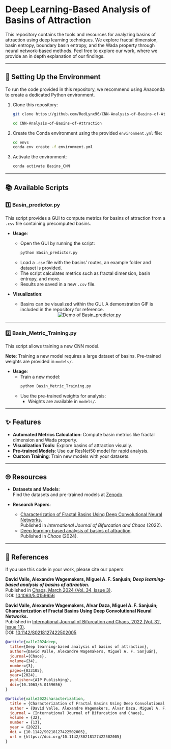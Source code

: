 
# Deep Learning-Based Analysis of Basins of Attraction

This repository contains the tools and resources for analyzing basins of attraction using deep learning techniques. We explore fractal dimension, basin entropy, boundary basin entropy, and the Wada property through neural network-based methods. Feel free to explore our work, where we provide an in depth explanation of our findings.

---

## 🔧 Setting Up the Environment

To run the code provided in this repository, we recommend using Anaconda to create a dedicated Python environment.

1. Clone this repository:
   ```bash
   git clone https://github.com/RedLynx96/CNN-Analysis-of-Basins-of-Attraction.git

   cd CNN-Analysis-of-Basins-of-Attraction
   ```

2. Create the Conda environment using the provided `environment.yml` file:
   ```bash
   cd envs
   conda env create -f environment.yml
   ```

3. Activate the environment:
   ```bash
   conda activate Basins_CNN
   ```
---

## 📚 Available Scripts

### 1️⃣ **Basin_predictor.py**
This script provides a GUI to compute metrics for basins of attraction from a `.csv` file containing precomputed basins.

- **Usage**:  
  - Open the GUI by running the script:
    ```bash
    python Basin_predictor.py
    ```
  - Load a `.csv` file with the basins' routes, an example folder and dataset is provided.  
  - The script calculates metrics such as fractal dimension, basin entropy, and more.  
  - Results are saved in a new `.csv` file.

- **Visualization**:  
  - Basins can be visualized within the GUI. A demonstration GIF is included in the repository for reference.

  <div align="center">
    <img src="media/Example.gif" alt="Demo of Basin_predictor.py">
  </div>
---

### 2️⃣ **Basin_Metric_Training.py**
This script allows training a new CNN model.  

**Note**: Training a new model requires a large dataset of basins. Pre-trained weights are provided in `models/`.

- **Usage**:  
  - Train a new model:
    ```bash
    python Basin_Metric_Training.py
    ```
  - Use the pre-trained weights for analysis:
    - Weights are available in `models/`.

---

## ✨ Features

- **Automated Metrics Calculation**: Compute basin metrics like fractal dimension and Wada property.  
- **Visualization Tools**: Explore basins of attraction visually.  
- **Pre-trained Models**: Use our ResNet50 model for rapid analysis.  
- **Custom Training**: Train new models with your datasets.  

---

## 🌐 Resources

- **Datasets and Models**:  
  Find the datasets and pre-trained models at [Zenodo](https://zenodo.org/records/10550982).

- **Research Papers**:  
  - [Characterization of Fractal Basins Using Deep Convolutional Neural Networks](https://doi.org/10.1142/S0218127422502005).  
  Published in *International Journal of Bifurcation and Chaos* (2022).  
  - [Deep learning-based analysis of basins of attraction](https://doi.org/10.1063/5.0159656).  
  Published in *Chaos* (2024).

---

## 📜 References

If you use this code in your work, please cite our papers:

**David Valle, Alexandre Wagemakers, Miguel A. F. Sanjuán; *Deep learning-based analysis of basins of attraction*.**  
Published in [Chaos, March 2024 (Vol. 34, Issue 3)](https://doi.org/10.1063/5.0159656).  
DOI: [10.1063/5.0159656](https://doi.org/10.1063/5.0159656)

**David Valle, Alexandre Wagemakers, Alvar Daza, Miguel A. F. Sanjuán; Characterization of Fractal Basins Using Deep Convolutional Neural Networks.**   
Published in [International Journal of Bifurcation and Chaos, 2022 (Vol. 32, Issue 13)](https://doi.org/10.1142/S0218127422502005).   
DOI: [10.1142/S0218127422502005](https://doi.org/10.1142/S0218127422502005)

```bibtex
@article{valle2024deep,
  title={Deep learning-based analysis of basins of attraction},
  author={David Valle, Alexandre Wagemakers, Miguel A. F. Sanjuán},
  journal={Chaos},
  volume={34},
  number={3},
  pages={033105},
  year={2024},
  publisher={AIP Publishing},
  doi={10.1063/5.0159656}
}

@article{valle2022characterization,
  title = {Characterization of Fractal Basins Using Deep Convolutional Neural Networks},
  author = {David Valle, Alexandre Wagemakers, Alvar Daza, Miguel A. F. Sanjuán},
  journal = {International Journal of Bifurcation and Chaos},
  volume = {32},
  number = {13},
  year = {2022},
  doi = {10.1142/S0218127422502005},
  url = {https://doi.org/10.1142/S0218127422502005}
}
```
